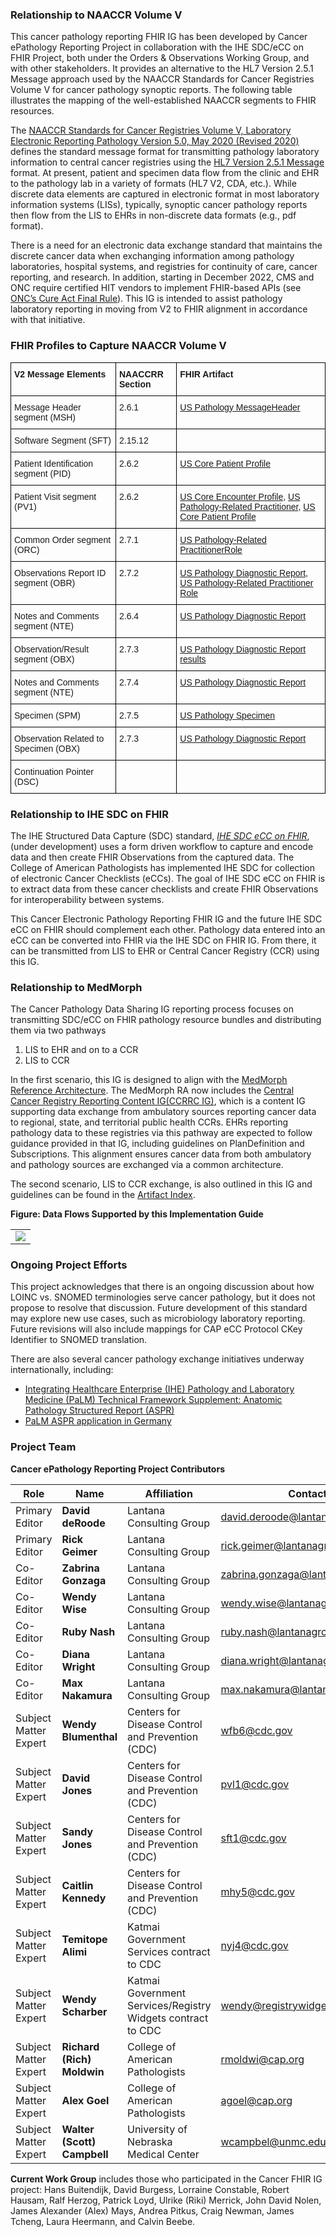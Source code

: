 ### Relationship to NAACCR Volume V
This cancer pathology reporting FHIR IG has been developed by Cancer ePathology Reporting Project in collaboration with the IHE SDC/eCC on FHIR Project, both under the Orders & Observations Working Group, and with other stakeholders. It provides an alternative to the HL7 Version 2.5.1 Message approach used by the NAACCR Standards for Cancer Registries Volume V for cancer pathology synoptic reports. The following table illustrates the mapping of the well-established NAACCR segments to FHIR resources.

The [NAACCR Standards for Cancer Registries Volume V, Laboratory Electronic Reporting Pathology Version 5.0, May 2020 (Revised 2020)](https://www.naaccr.org/wp-content/uploads/2020/05/NAACCR-Vol-V_20200526.pdf) defines the standard message format for transmitting pathology laboratory information to central cancer registries using the [HL7 Version 2.5.1 Message](http://www.hl7.org/implement/standards/product_brief.cfm?product_id=144) format. At present, patient and specimen data flow from the clinic and EHR to the pathology lab in a variety of formats (HL7 V2, CDA, etc.). While discrete data elements are captured in electronic format in most laboratory information systems (LISs), typically, synoptic cancer pathology reports then flow from the LIS to EHRs in non-discrete data formats (e.g., pdf format). 

There is a need for an electronic data exchange standard that maintains the discrete cancer data when exchanging information among pathology laboratories, hospital systems, and registries for continuity of care, cancer reporting, and research. In addition, starting in December 2022, CMS and ONC require certified HIT vendors to implement FHIR-based APIs (see [ONC’s Cure Act Final Rule](https://www.healthit.gov/curesrule/download)). This IG is intended to assist pathology laboratory reporting in moving from V2 to FHIR alignment in accordance with that initiative.  

### FHIR Profiles to Capture NAACCR Volume V
<style type="text/css">
    .tg  {border-collapse:collapse;border-spacing:0;}
    .tg td{border-color:black;border-style:solid;border-width:1px;font-family:Arial, sans-serif;font-size:14px;
    overflow:hidden;padding:10px 5px;word-break:normal;}
    .tg th{border-color:black;border-style:solid;border-width:1px;font-family:Arial, sans-serif;font-size:14px;
    font-weight:normal;overflow:hidden;padding:10px 5px;word-break:normal;}
    .tg .tg-0lax{text-align:left;vertical-align:top}
</style>
<table class="tg">
    <thead>
        <tr>
            <th class="tg-0lax"><b>V2 Message Elements</b></th>
            <th class="tg-0lax"><b>NAACCRR Section</b></th>
            <th class="tg-0lax"><b>FHIR Artifact</b></th>
        </tr>
    </thead>
    <tbody>
        <tr>
            <td class="tg-0lax">Message Header segment (MSH)</td>
            <td class="tg-0lax">2.6.1</td>
            <td class="tg-0lax"><a href="http://hl7.org/fhir/us/cancer-reporting/2021Sep/StructureDefinition-us-pathology-message-header.html">US Pathology MessageHeader</a></td>
        </tr>
        <tr>
            <td class="tg-0lax">Software Segment (SFT)</td>
            <td class="tg-0lax">2.15.12</td>
            <td class="tg-0lax"></td>
        </tr>
        <tr>
            <td class="tg-0lax">Patient Identification segment (PID)</td>
            <td class="tg-0lax">2.6.2</td>
            <td class="tg-0lax"><a href="http://hl7.org/fhir/us/core/StructureDefinition-us-core-patient.html">US Core Patient Profile</a></td>
        </tr>
        <tr>
            <td class="tg-0lax">Patient Visit segment (PV1)</td>
            <td class="tg-0lax">2.6.2</td>
            <td class="tg-0lax"><a href="https://www.hl7.org/fhir/us/core/StructureDefinition-us-core-encounter.html">US Core Encounter Profile</a>, <a href="http://hl7.org/fhir/us/cancer-reporting/2021Sep/StructureDefinition-us-pathology-related-practitioner-role.html">US Pathology-Related Practitioner</a>, <a href="https://www.hl7.org/fhir/us/core/StructureDefinition-us-core-patient.html">US Core Patient Profile</a></td>
        </tr>
        <tr>
            <td class="tg-0lax">Common Order segment (ORC)</td>
            <td class="tg-0lax">2.7.1</td>
            <td class="tg-0lax"><a href="http://hl7.org/fhir/us/cancer-reporting/2021Sep/StructureDefinition-us-pathology-related-practitioner-role.html">US Pathology-Related PractitionerRole</a></td>
        </tr>
        <tr>
            <td class="tg-0lax">Observations Report ID segment (OBR)</td>
            <td class="tg-0lax">2.7.2</td>
            <td class="tg-0lax"><a href="http://hl7.org/fhir/us/cancer-reporting/2021Sep/StructureDefinition-us-pathology-diagnostic-report.html">US Pathology Diagnostic Report</a>, <a href="http://hl7.org/fhir/us/cancer-reporting/2021Sep/StructureDefinition-us-pathology-related-practitioner-role.html">US Pathology-Related Practitioner Role</a></td>
        </tr>
        <tr>
            <td class="tg-0lax">Notes and Comments segment (NTE)</td>
            <td class="tg-0lax">2.6.4</td>
            <td class="tg-0lax"><a href="http://hl7.org/fhir/us/cancer-reporting/2021Sep/StructureDefinition-us-pathology-diagnostic-report.html">US Pathology Diagnostic Report</a></td>
        </tr>
        <tr>
            <td class="tg-0lax">Observation/Result segment (OBX)</td>
            <td class="tg-0lax">2.7.3</td>
            <td class="tg-0lax"><a href="http://hl7.org/fhir/us/cancer-reporting/2021Sep/StructureDefinition-us-pathology-diagnostic-report.html">US Pathology Diagnostic Report results</a></td>
        </tr>
        <tr>
            <td class="tg-0lax">Notes and Comments segment (NTE)</td>
            <td class="tg-0lax">2.7.4</td>
            <td class="tg-0lax"><a href="http://hl7.org/fhir/us/cancer-reporting/2021Sep/StructureDefinition-us-pathology-diagnostic-report.html">US Pathology Diagnostic Report</a></td>
        </tr>
        <tr>
            <td class="tg-0lax">Specimen (SPM)</td>
            <td class="tg-0lax">2.7.5</td>
            <td class="tg-0lax"><a href="http://hl7.org/fhir/us/cancer-reporting/2021Sep/StructureDefinition-us-pathology-specimen.html">US Pathology Specimen</a></td>
        </tr>
        <tr>
            <td class="tg-0lax">Observation Related to Specimen (OBX)</td>
            <td class="tg-0lax">2.7.3</td>
            <td class="tg-0lax"><a href="http://hl7.org/fhir/us/cancer-reporting/2021Sep/StructureDefinition-us-pathology-diagnostic-report.html">US Pathology Diagnostic Report</a></td>
        </tr>
        <tr>
            <td class="tg-0lax">Continuation Pointer (DSC)</td>
            <td class="tg-0lax"></td>
            <td class="tg-0lax"></td>
        </tr>
    </tbody>
</table>

### Relationship to IHE SDC on FHIR

The IHE Structured Data Capture (SDC) standard, [*IHE SDC eCC on FHIR*](https://build.fhir.org/ig/HL7/ihe-sdc-ecc-on-fhir/branches/master/index.html), (under development) uses a form driven workflow to capture and encode data and then create FHIR Observations from the captured data. The College of American Pathologists has implemented IHE SDC for collection of electronic Cancer Checklists (eCCs). The goal of IHE SDC eCC on FHIR is to extract data from these cancer checklists and create FHIR Observations for interoperability between systems.

This Cancer Electronic Pathology Reporting FHIR IG and the future IHE SDC eCC on FHIR should complement each other. Pathology data entered into an eCC can be converted into FHIR via the IHE SDC on FHIR IG. From there, it can be transmitted from LIS to EHR or Central Cancer Registry (CCR) using this IG. 

### Relationship to MedMorph

The Cancer Pathology Data Sharing IG reporting process focuses on transmitting SDC/eCC on FHIR pathology resource bundles and distributing them via two pathways

1. LIS to EHR and on to a CCR
2. LIS to CCR 

In the first scenario, this IG is designed to align with the [MedMorph Reference Architecture](http://hl7.org/fhir/us/medmorph/2022Jan/). The MedMorph RA now includes the [Central Cancer Registry Reporting Content IG(CCRRC IG)](https://build.fhir.org/ig/HL7/fhir-central-cancer-registry-reporting-ig/index.html), which is a content IG supporting data exchange from ambulatory sources reporting cancer data to regional, state, and territorial public health CCRs. EHRs reporting pathology data to these registries via this pathway are expected to follow guidance provided in that IG, including guidelines on PlanDefinition and Subscriptions. This alignment ensures cancer data from both ambulatory and pathology sources are exchanged via a common architecture. 

The second scenario, LIS to CCR exchange, is also outlined in this IG and guidelines can be found in the [Artifact Index](http://build.fhir.org/ig/HL7/cancer-reporting/artifacts.html).  

**Figure: Data Flows Supported by this Implementation Guide**
<table><tr><td><img src="CancerPath.png"/></td></tr></table>

### Ongoing Project Efforts
This project acknowledges that there is an ongoing discussion about how LOINC vs. SNOMED terminologies serve cancer pathology, but it does not propose to resolve that discussion. Future development of this standard may explore new use cases, such as microbiology laboratory reporting. Future revisions will also include mappings for CAP eCC Protocol CKey Identifier to SNOMED translation.  

There are also several cancer pathology exchange initiatives underway internationally, including:
* [Integrating Healthcare Enterprise (IHE) Pathology and Laboratory Medicine (PaLM) Technical Framework Supplement: Anatomic Pathology Structured Report (ASPR)](https://www.ihe.net/uploadedFiles/Documents/PaLM/IHE_PaLM_Suppl_APSR.pdf)
* [PaLM ASPR application in Germany](http://download.hl7.de/veranstaltungen/jahrestagungen/2016/17-haroskehartz.pdf)  

### Project Team
**Cancer ePathology Reporting Project Contributors**

| Role | Name | Affiliation | Contact |
| -------- | -------- | -------- | -------- |
| Primary Editor | **David deRoode** | Lantana Consulting Group | david.deroode@lantanagroup.com|
| Primary Editor | **Rick Geimer** | Lantana Consulting Group | rick.geimer@lantanagroup.com|
| Co-Editor | **Zabrina Gonzaga** | Lantana Consulting Group | zabrina.gonzaga@lantanagroup.com|
| Co-Editor | **Wendy Wise** | Lantana Consulting Group | wendy.wise@lantanagroup.com|
| Co-Editor | **Ruby Nash** | Lantana Consulting Group | ruby.nash@lantanagroup.com|
| Co-Editor | **Diana Wright** | Lantana Consulting Group | diana.wright@lantanagroup.com|
| Co-Editor | **Max Nakamura** | Lantana Consulting Group | max.nakamura@lantanagroup.com|
| Subject Matter Expert | **Wendy Blumenthal** | Centers for Disease Control and Prevention (CDC) | wfb6@cdc.gov|
| Subject Matter Expert |**David Jones** | Centers for Disease Control and Prevention (CDC) | pvl1@cdc.gov|
| Subject Matter Expert | **Sandy Jones** | Centers for Disease Control and Prevention (CDC) | sft1@cdc.gov|
| Subject Matter Expert | **Caitlin Kennedy** | Centers for Disease Control and Prevention (CDC) | mhy5@cdc.gov|
| Subject Matter Expert | **Temitope Alimi** | Katmai Government Services contract to CDC | nyj4@cdc.gov|
| Subject Matter Expert | **Wendy Scharber** | Katmai Government Services/Registry Widgets contract to CDC | wendy@registrywidgets.com|
| Subject Matter Expert | **Richard (Rich) Moldwin** | College of American Pathologists | rmoldwi@cap.org|
| Subject Matter Expert | **Alex Goel** | College of American Pathologists | agoel@cap.org|
| Subject Matter Expert | **Walter (Scott) Campbell** | University of Nebraska Medical Center | wcampbel@unmc.edu |

**Current Work Group** includes those who participated in the Cancer FHIR IG project: Hans Buitendijk, David Burgess, Lorraine Constable, Robert Hausam, Ralf Herzog, Patrick Loyd, Ulrike (Riki) Merrick, John David Nolen, James Alexander (Alex) Mays, Andrea Pitkus, Craig Newman, James Tcheng, Laura Heermann, and Calvin Beebe.